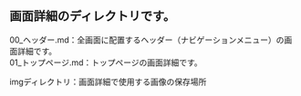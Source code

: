 ## 画面詳細のディレクトリです。

00_ヘッダー.md：全画面に配置するヘッダー（ナビゲーションメニュー）の画面詳細です。<br>
01_トップページ.md：トップページの画面詳細です。




imgディレクトリ：画面詳細で使用する画像の保存場所
